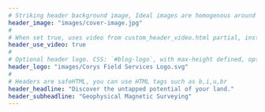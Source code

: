```yaml
---
# Striking header background image, Ideal images are homogenous around the centre and contrasting to the text. Non-ideal images can use `title_guard`
header_image: "images/cover-image.jpg"
#
# When set true, uses video from custom_header_video.html partial, instead of header_image
header_use_video: true
#
# Optional header logo. CSS: `#blog-logo`, with max-height defined, optimize to prevent scaling
header_logo: "images/Corys Field Services Logo.svg"
#
# Headers are safeHTML, you can use HTML tags such as b,i,u,br
header_headline: "Discover the untapped potential of your land."
header_subheadline: "Geophysical Magnetic Surveying"
---
```

